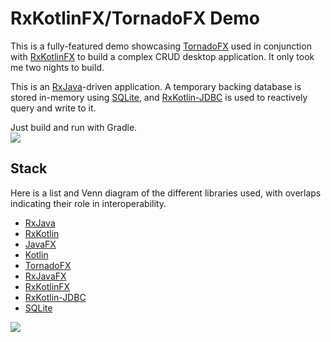 # RxKotlinFX/TornadoFX Demo

This is a fully-featured demo showcasing [TornadoFX](https://github.com/edvin/tornadofx) used in conjunction with [RxKotlinFX](https://github.com/thomasnield/RxKotlinFX) to build a complex CRUD desktop application. It only took me two nights to build.

This is an [RxJava](https://github.com/ReactiveX/RxJava)-driven application. A temporary backing database is stored in-memory using [SQLite](https://www.sqlite.org/), and [RxKotlin-JDBC](https://github.com/thomasnield/rxkotlin-jdbc) is used to reactively query and write to it. 

Just build and run with Gradle.  
![](http://i.imgur.com/KMJQX9W.gif)

## Stack

Here is a list and Venn diagram of the different libraries used, with overlaps indicating their role in interoperability. 

* [RxJava](https://github.com/ReactiveX/RxJava)
* [RxKotlin](https://github.com/ReactiveX/RxKotlin)
* [JavaFX](http://docs.oracle.com/javase/8/javase-clienttechnologies.htm)
* [Kotlin](https://kotlinlang.org/)
* [TornadoFX](https://github.com/edvin/tornadofx)
* [RxJavaFX](https://github.com/ReactiveX/RxJavaFX)
* [RxKotlinFX](https://github.com/thomasnield/RxKotlinFX)
* [RxKotlin-JDBC](https://github.com/thomasnield/rxkotlin-jdbc) 
* [SQLite](https://github.com/xerial/sqlite-jdbc)


![](http://i.imgur.com/6wIrIf2.pngh)

